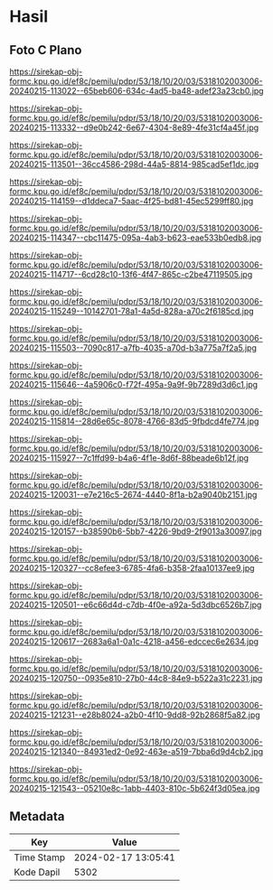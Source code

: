 # Hasil

## Foto C Plano

https://sirekap-obj-formc.kpu.go.id/ef8c/pemilu/pdpr/53/18/10/20/03/5318102003006-20240215-113022--65beb606-634c-4ad5-ba48-adef23a23cb0.jpg

https://sirekap-obj-formc.kpu.go.id/ef8c/pemilu/pdpr/53/18/10/20/03/5318102003006-20240215-113332--d9e0b242-6e67-4304-8e89-4fe31cf4a45f.jpg

https://sirekap-obj-formc.kpu.go.id/ef8c/pemilu/pdpr/53/18/10/20/03/5318102003006-20240215-113501--36cc4586-298d-44a5-8814-985cad5ef1dc.jpg

https://sirekap-obj-formc.kpu.go.id/ef8c/pemilu/pdpr/53/18/10/20/03/5318102003006-20240215-114159--d1ddeca7-5aac-4f25-bd81-45ec5299ff80.jpg

https://sirekap-obj-formc.kpu.go.id/ef8c/pemilu/pdpr/53/18/10/20/03/5318102003006-20240215-114347--cbc11475-095a-4ab3-b623-eae533b0edb8.jpg

https://sirekap-obj-formc.kpu.go.id/ef8c/pemilu/pdpr/53/18/10/20/03/5318102003006-20240215-114717--6cd28c10-13f6-4f47-865c-c2be47119505.jpg

https://sirekap-obj-formc.kpu.go.id/ef8c/pemilu/pdpr/53/18/10/20/03/5318102003006-20240215-115249--10142701-78a1-4a5d-828a-a70c2f6185cd.jpg

https://sirekap-obj-formc.kpu.go.id/ef8c/pemilu/pdpr/53/18/10/20/03/5318102003006-20240215-115503--7090c817-a7fb-4035-a70d-b3a775a7f2a5.jpg

https://sirekap-obj-formc.kpu.go.id/ef8c/pemilu/pdpr/53/18/10/20/03/5318102003006-20240215-115646--4a5906c0-f72f-495a-9a9f-9b7289d3d6c1.jpg

https://sirekap-obj-formc.kpu.go.id/ef8c/pemilu/pdpr/53/18/10/20/03/5318102003006-20240215-115814--28d6e65c-8078-4766-83d5-9fbdcd4fe774.jpg

https://sirekap-obj-formc.kpu.go.id/ef8c/pemilu/pdpr/53/18/10/20/03/5318102003006-20240215-115927--7c1ffd99-b4a6-4f1e-8d6f-88beade6b12f.jpg

https://sirekap-obj-formc.kpu.go.id/ef8c/pemilu/pdpr/53/18/10/20/03/5318102003006-20240215-120031--e7e216c5-2674-4440-8f1a-b2a9040b2151.jpg

https://sirekap-obj-formc.kpu.go.id/ef8c/pemilu/pdpr/53/18/10/20/03/5318102003006-20240215-120157--b38590b6-5bb7-4226-9bd9-2f9013a30097.jpg

https://sirekap-obj-formc.kpu.go.id/ef8c/pemilu/pdpr/53/18/10/20/03/5318102003006-20240215-120327--cc8efee3-6785-4fa6-b358-2faa10137ee9.jpg

https://sirekap-obj-formc.kpu.go.id/ef8c/pemilu/pdpr/53/18/10/20/03/5318102003006-20240215-120501--e6c66d4d-c7db-4f0e-a92a-5d3dbc6526b7.jpg

https://sirekap-obj-formc.kpu.go.id/ef8c/pemilu/pdpr/53/18/10/20/03/5318102003006-20240215-120617--2683a6a1-0a1c-4218-a456-edccec6e2634.jpg

https://sirekap-obj-formc.kpu.go.id/ef8c/pemilu/pdpr/53/18/10/20/03/5318102003006-20240215-120750--0935e810-27b0-44c8-84e9-b522a31c2231.jpg

https://sirekap-obj-formc.kpu.go.id/ef8c/pemilu/pdpr/53/18/10/20/03/5318102003006-20240215-121231--e28b8024-a2b0-4f10-9dd8-92b2868f5a82.jpg

https://sirekap-obj-formc.kpu.go.id/ef8c/pemilu/pdpr/53/18/10/20/03/5318102003006-20240215-121340--84931ed2-0e92-463e-a519-7bba6d9d4cb2.jpg

https://sirekap-obj-formc.kpu.go.id/ef8c/pemilu/pdpr/53/18/10/20/03/5318102003006-20240215-121543--05210e8c-1abb-4403-810c-5b624f3d05ea.jpg


## Metadata

| Key        | Value               |
| ---------- | ------------------- |
| Time Stamp | 2024-02-17 13:05:41 |
| Kode Dapil | 5302                |



